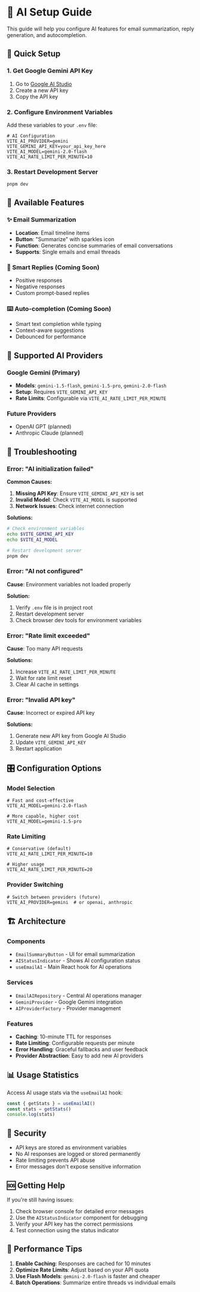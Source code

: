 # 🤖 AI Setup Guide

This guide will help you configure AI features for email summarization, reply generation, and autocompletion.

## 🚀 Quick Setup

### 1. Get Google Gemini API Key

1. Go to [Google AI Studio](https://aistudio.google.com/app/apikey)
2. Create a new API key
3. Copy the API key

### 2. Configure Environment Variables

Add these variables to your `.env` file:

```env
# AI Configuration
VITE_AI_PROVIDER=gemini
VITE_GEMINI_API_KEY=your_api_key_here
VITE_AI_MODEL=gemini-2.0-flash
VITE_AI_RATE_LIMIT_PER_MINUTE=10
```

### 3. Restart Development Server

```bash
pnpm dev
```

## 🎯 Available Features

### ✨ Email Summarization

- **Location**: Email timeline items
- **Button**: "Summarize" with sparkles icon
- **Function**: Generates concise summaries of email conversations
- **Supports**: Single emails and email threads

### 🔄 Smart Replies (Coming Soon)

- Positive responses
- Negative responses
- Custom prompt-based replies

### ⌨️ Auto-completion (Coming Soon)

- Smart text completion while typing
- Context-aware suggestions
- Debounced for performance

## 🔧 Supported AI Providers

### Google Gemini (Primary)

- **Models**: `gemini-1.5-flash`, `gemini-1.5-pro`, `gemini-2.0-flash`
- **Setup**: Requires `VITE_GEMINI_API_KEY`
- **Rate Limits**: Configurable via `VITE_AI_RATE_LIMIT_PER_MINUTE`

### Future Providers

- OpenAI GPT (planned)
- Anthropic Claude (planned)

## 🐛 Troubleshooting

### Error: "AI initialization failed"

**Common Causes:**

1. **Missing API Key**: Ensure `VITE_GEMINI_API_KEY` is set
2. **Invalid Model**: Check `VITE_AI_MODEL` is supported
3. **Network Issues**: Check internet connection

**Solutions:**

```bash
# Check environment variables
echo $VITE_GEMINI_API_KEY
echo $VITE_AI_MODEL

# Restart development server
pnpm dev
```

### Error: "AI not configured"

**Cause**: Environment variables not loaded properly

**Solution:**

1. Verify `.env` file is in project root
2. Restart development server
3. Check browser dev tools for environment variables

### Error: "Rate limit exceeded"

**Cause**: Too many API requests

**Solutions:**

1. Increase `VITE_AI_RATE_LIMIT_PER_MINUTE`
2. Wait for rate limit reset
3. Clear AI cache in settings

### Error: "Invalid API key"

**Cause**: Incorrect or expired API key

**Solutions:**

1. Generate new API key from Google AI Studio
2. Update `VITE_GEMINI_API_KEY`
3. Restart application

## 🎛️ Configuration Options

### Model Selection

```env
# Fast and cost-effective
VITE_AI_MODEL=gemini-2.0-flash

# More capable, higher cost
VITE_AI_MODEL=gemini-1.5-pro
```

### Rate Limiting

```env
# Conservative (default)
VITE_AI_RATE_LIMIT_PER_MINUTE=10

# Higher usage
VITE_AI_RATE_LIMIT_PER_MINUTE=20
```

### Provider Switching

```env
# Switch between providers (future)
VITE_AI_PROVIDER=gemini  # or openai, anthropic
```

## 🏗️ Architecture

### Components

- `EmailSummaryButton` - UI for email summarization
- `AIStatusIndicator` - Shows AI configuration status
- `useEmailAI` - Main React hook for AI operations

### Services

- `EmailAIRepository` - Central AI operations manager
- `GeminiProvider` - Google Gemini integration
- `AIProviderFactory` - Provider management

### Features

- **Caching**: 10-minute TTL for responses
- **Rate Limiting**: Configurable requests per minute
- **Error Handling**: Graceful fallbacks and user feedback
- **Provider Abstraction**: Easy to add new AI providers

## 📊 Usage Statistics

Access AI usage stats via the `useEmailAI` hook:

```typescript
const { getStats } = useEmailAI()
const stats = getStats()
console.log(stats)
```

## 🔐 Security

- API keys are stored as environment variables
- No AI responses are logged or stored permanently
- Rate limiting prevents API abuse
- Error messages don't expose sensitive information

## 🆘 Getting Help

If you're still having issues:

1. Check browser console for detailed error messages
2. Use the `AIStatusIndicator` component for debugging
3. Verify your API key has the correct permissions
4. Test connection using the status indicator

## 🚀 Performance Tips

1. **Enable Caching**: Responses are cached for 10 minutes
2. **Optimize Rate Limits**: Adjust based on your API quota
3. **Use Flash Models**: `gemini-2.0-flash` is faster and cheaper
4. **Batch Operations**: Summarize entire threads vs individual emails
